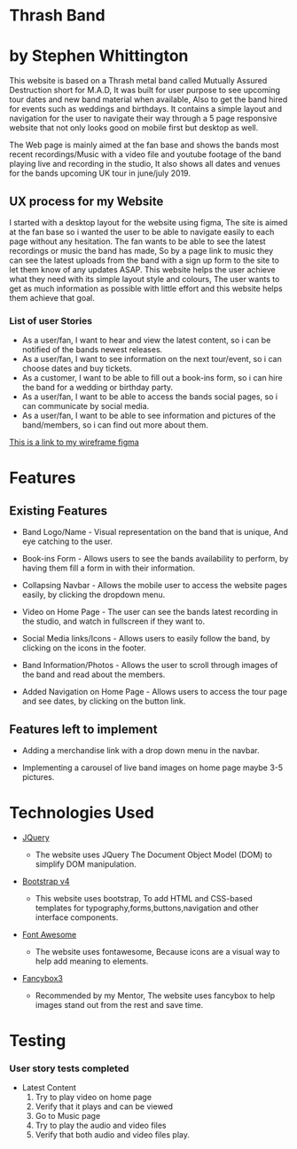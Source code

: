 # Thrash Band

# by Stephen Whittington

This website is based on a Thrash metal band called Mutually Assured Destruction short for M.A.D, It was built for user purpose to see upcoming
tour dates and new band material when available, Also to get the band hired for events such as weddings and birthdays. It contains a simple layout and navigation
for the user to navigate their way through a 5 page responsive website that not only looks good on mobile first but desktop as well.

The Web page is mainly aimed at the fan base and shows the bands most recent recordings/Music with a video file and youtube footage of the band playing live and
recording in the studio, It also shows all dates and venues for the bands upcoming UK tour in june/july 2019. 

## UX process for my Website

I started with a desktop layout for the website using figma, The site is aimed at the fan base so i wanted the user to be able to navigate easily
to each page without any hesitation. The fan wants to be able to see the latest recordings or music the band has made, So by a page link to music they can see
the latest uploads from the band with a sign up form to the site to let them know of any updates ASAP. This website helps the user achieve what they need
with its simple layout style and colours, The user wants to get as much information as possible with little effort and this website helps them achieve that goal.

### List of user Stories

* As a user/fan, I want to hear and view the latest content, so i can be notified of the bands newest releases.
* As a user/fan, I want to see information on the next tour/event, so i can choose dates and buy tickets.
* As a customer, I want to be able to fill out a book-ins form, so i can hire the band for a wedding or birthday party.
* As a user/fan, I want to be able to access the bands social pages, so i can communicate by social media.
* As a user/fan, I want to be able to see information and pictures of the band/members, so i can find out more about them.

[This is a link to my wireframe figma](https://github.com/StephenWhittington/thrashband/blob/master/assets/images/Stephen%20Wireframe.pdf)


# Features

## Existing Features

* Band Logo/Name - Visual representation on the band that is unique, And eye catching to the user.

* Book-ins Form - Allows users to see the bands availability to perform, by having them fill a form in with their information.

* Collapsing Navbar - Allows the mobile user to access the website pages easily, by clicking the dropdown menu.

* Video on Home Page - The user can see the bands latest recording in the studio, and watch in fullscreen if they want to.

* Social Media links/Icons - Allows users to easily follow the band, by clicking on the icons in the footer.

* Band Information/Photos - Allows the user to scroll through images of the band and read about the members.

* Added Navigation on Home Page - Allows users to access the tour page and see dates, by clicking on the button link.

## Features left to implement

* Adding a merchandise link with a drop down menu in the navbar.

* Implementing a carousel of live band images on home page maybe 3-5 pictures.


# Technologies Used

* [JQuery](https://jquery.com/)
   
     * The website uses JQuery The Document Object Model (DOM) to simplify DOM manipulation.
     
* [Bootstrap v4](https://getbootstrap.com/)
     
     * This website uses bootstrap, To add HTML and CSS-based templates for typography,forms,buttons,navigation
       and other interface components.

* [Font Awesome](https://fontawesome.com/)
     
     * The website uses fontawesome, Because icons are a visual way to help add meaning to elements.
     
* [Fancybox3](https://fancyapps.com/fancybox/3/)
    
     * Recommended by my Mentor, The website uses fancybox to help images stand out from the rest and save time.

# Testing

### User story tests completed
 
* Latest Content
  1. Try to play video on home page
  2. Verify that it plays and can be viewed
  3. Go to Music page
  4. Try to play the audio and video files
  5. Verify that both audio and video files play.

     
    
     
